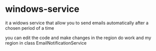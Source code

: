 # windows-service
it a widows service that allow you to send emails automatically after a chosen period of a time 

you can edit the code and make changes in the region do work and my region in class EmailNotificationService
